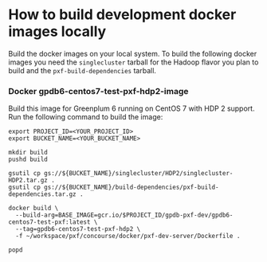 # How to build development docker images locally

Build the docker images on your local system. To build the following docker
images you need the `singlecluster` tarball for the Hadoop flavor you plan to
build and the `pxf-build-dependencies` tarball.

### Docker gpdb6-centos7-test-pxf-hdp2-image

Build this image for Greenplum 6 running on CentOS 7 with HDP 2 support.
Run the following command to build the image:

```
export PROJECT_ID=<YOUR_PROJECT_ID>
export BUCKET_NAME=<YOUR_BUCKET_NAME>

mkdir build
pushd build

gsutil cp gs://${BUCKET_NAME}/singlecluster/HDP2/singlecluster-HDP2.tar.gz .
gsutil cp gs://${BUCKET_NAME}/build-dependencies/pxf-build-dependencies.tar.gz .

docker build \
  --build-arg=BASE_IMAGE=gcr.io/$PROJECT_ID/gpdb-pxf-dev/gpdb6-centos7-test-pxf:latest \
  --tag=gpdb6-centos7-test-pxf-hdp2 \
  -f ~/workspace/pxf/concourse/docker/pxf-dev-server/Dockerfile .

popd
```
